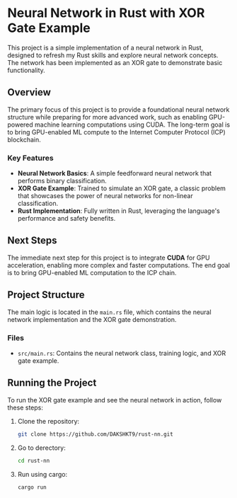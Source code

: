 # Neural Network in Rust with XOR Gate Example

This project is a simple implementation of a neural network in Rust, designed to refresh my Rust skills and explore neural network concepts. The network has been implemented as an XOR gate to demonstrate basic functionality.

## Overview

The primary focus of this project is to provide a foundational neural network structure while preparing for more advanced work, such as enabling GPU-powered machine learning computations using CUDA. The long-term goal is to bring GPU-enabled ML compute to the Internet Computer Protocol (ICP) blockchain.

### Key Features

- **Neural Network Basics**: A simple feedforward neural network that performs binary classification.
- **XOR Gate Example**: Trained to simulate an XOR gate, a classic problem that showcases the power of neural networks for non-linear classification.
- **Rust Implementation**: Fully written in Rust, leveraging the language's performance and safety benefits.

## Next Steps

The immediate next step for this project is to integrate **CUDA** for GPU acceleration, enabling more complex and faster computations. The end goal is to bring GPU-enabled ML computation to the ICP chain.

## Project Structure

The main logic is located in the `main.rs` file, which contains the neural network implementation and the XOR gate demonstration.

### Files

- `src/main.rs`: Contains the neural network class, training logic, and XOR gate example.
  
## Running the Project

To run the XOR gate example and see the neural network in action, follow these steps:

1. Clone the repository:
   ```bash
   git clone https://github.com/DAKSHKT9/rust-nn.git

1. Go to derectory:
   ```bash
   cd rust-nn

2. Run using cargo:
   ```bash
   cargo run






